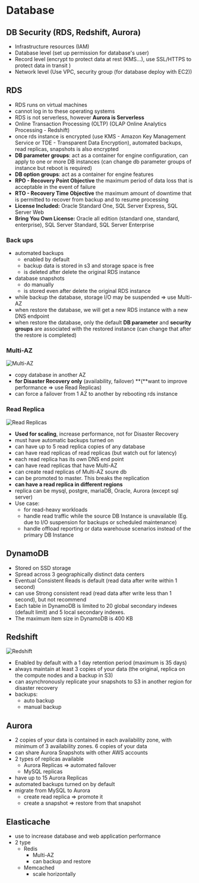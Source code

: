 # Database

## DB Security (RDS, Redshift, Aurora)

- Infrastructure resources (IAM)
- Database level (set up permission for database's user)
- Record level (encrypt to protect data at rest (KMS...), use SSL/HTTPS to protect data in transit )
- Network level (Use VPC, security group (for database deploy with EC2))

## RDS

- RDS runs on virtual machines
- cannot log in to these operating systems
- RDS is not serverless, however **Aurora is Serverless**
- Online Transaction Processing (OLTP) (OLAP Online Analytics Processing - Redshift)
- once rds instance is encrypted (use KMS - Amazon Key Management Service or TDE - Transparent Data Encryption), automated backups, read replicas, snapshots is also encrypted
- **DB parameter groups**: act as a container for engine configuration, can apply to one or more DB instances (can change db parameter groups of instance but reboot is required)
- **DB option groups**: act as a container for engine features
- **RPO - Recovery Point Objective** the maximum period of data loss that is acceptable in the event of failure
- **RTO - Recovery Time Objective** the maximum amount of downtime that is permitted to recover from backup and to resume processing
- **License Included:** Oracle Standard One, SQL Server Express, SQL Server Web
- **Bring You Own License:** Oracle all edition (standard one, standard, enterprise), SQL Server Standard, SQL Server Enterprise

### Back ups

- automated backups
  - enabled by default
  - backup data is stored in s3 and storage space is free
  - is deleted after delete the original RDS instance
- database snapshots
  - do manually
  - is stored even after delete the original RDS instance
- while backup the database, storage I/O may be suspended ⇒ use Multi-AZ
- when restore the database, we will get a new RDS instance with a new DNS endpoint
- when restore the database, only the default **DB parameter** and **security groups** are associated with the restored instance (can change that after the restore is completed)

### Multi-AZ

![Multi-AZ](https://github.com/minhntm/aws-solutions-architect-associate-certificate/raw/master/images/multi-az.png)

- copy database in another AZ
- **for Disaster Recovery only** (availability, failover) **(**want to improve performance ⇒ use Read Replicas)
- can force a failover from 1 AZ to another by rebooting rds instance

### Read Replica

![Read Replicas](https://github.com/minhntm/aws-solutions-architect-associate-certificate/raw/master/images/read-replica.png)

- **Used for scaling**, increase performance, not for Disaster Recovery
- must have automatic backups turned on
- can have up to 5 read replica copies of any database
- can have read replicas of read replicas (but watch out for latency)
- each read replica has its own DNS end point
- can have read replicas that have Multi-AZ
- can create read replicas of Multi-AZ soure db
- can be promoted to master. This breaks the replication
- **can have a read replica in different regions**
- replica can be mysql, postgre, mariaDB, Oracle, Aurora (except sql server)
- Use case:
  - for read-heavy workloads
  - handle read traffic while the source DB Instance is unavailable (Eg. due to I/O suspension for backups or scheduled maintenance)
  - handle offload reporting or data warehouse scenarios instead of the primary DB Instance

## DynamoDB

- Stored on SSD storage
- Spread across 3 geographically distinct data centers
- Eventual Consistent Reads is default (read data after write within 1 second)
- can use Strong consistent read (read data after write less than 1 second), but not recommend
- Each table in DynamoDB is limited to 20 global secondary indexes (default limit) and 5 local secondary indexes.
- The maximum item size in DynamoDB is 400 KB

## Redshift

![Redshift](https://github.com/minhntm/aws-solutions-architect-associate-certificate/raw/master/images/redshift.png)

- Enabled by default with a 1 day retention period (maximum is 35 days)
- always maintain at least 3 copies of your data (the original, replica on the compute nodes and a backup in S3)
- can asynchronously replicate your snapshots to S3 in another region for disaster recovery
- backups:
  - auto backup
  - manual backup

## Aurora

- 2 copies of your data is contained in each availability zone, with minimum of 3 availability zones. 6 copies of your data
- can share Aurora Snapshots with other AWS accounts
- 2 types of replicas available
  - Aurora Replicas ⇒ automated failover
  - MySQL replicas
- have up to 15 Aurora Replicas
- automated backups turned on by default
- migrate from MySQL to Aurora
  - create read replica ⇒ promote it
  - create a snapshot ⇒ restore from that snapshot

## Elasticache

- use to increase database and web application performance
- 2 type
  - Redis
    - Multi-AZ
    - can backup and restore
  - Memcached
    - scale horizontally
